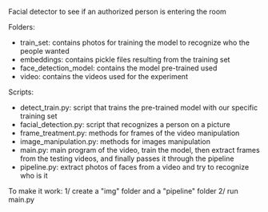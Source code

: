 Facial detector to see if an authorized person is entering the room

Folders:
- train_set: contains photos for training the model to recognize who the people wanted
- embeddings: contains pickle files resulting from the training set
- face_detection_model: contains the model pre-trained used
- video: contains the videos used for the experiment

Scripts:
- detect_train.py: script that trains the pre-trained model with our specific training set
- facial_detection.py: script that recognizes a person on a picture
- frame_treatment.py: methods for frames of the video manipulation
- image_manipulation.py: methods for images manipulation
- main.py: main program of the video, train the model, then extract frames from the testing videos, and finally passes it through the pipeline
- pipeline.py: extract photos of faces from a video and try to recognize who is it


To make it work:
1/ create a "img" folder and a "pipeline" folder
2/ run main.py